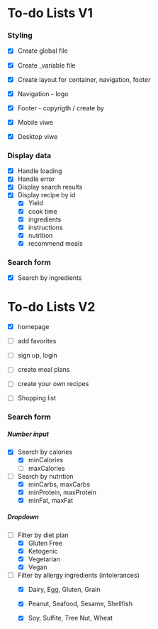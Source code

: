 # To-do Lists V1

### Styling
- [x] Create global file
- [x] Create _variable file
- [x] Create layout for container, navigation, footer
- [x] Navigation - logo
- [x] Footer - copyrigth / create by
- [x] Mobile viwe
- [x] Desktop viwe



### Display data
- [x] Handle loading
- [x] Handle error
- [X] Display search results
- [x] Display recipe by id
    - [x] Yield 
    - [x] cook time
    - [x] ingredients
    - [x] instructions
    - [x] nutrition
    - [x] recommend meals

### Search form
- [x] Search by ingredients


 
# To-do Lists V2

- [x] homepage
- [ ] add favorites
- [ ] sign up, login
- [ ] create meal plans
- [ ] create your own recipes
- [ ] Shopping list


### Search form
 ##### Number input
- [x] Search by calories 
    - [x] minCalories
    - [ ] maxCalories

- [ ] Search by nutrition
    - [x] minCarbs, maxCarbs
    - [x] minProtein, maxProtein
    - [x] minFat, maxFat

##### Dropdown
- [ ] Filter by diet plan
    - [x] Gluten Free
    - [x] Ketogenic
    - [x] Vegetarian
    - [x] Vegan
    
- [ ] Filter by allergy ingredients (intolerances)
    - [x] Dairy, Egg, Gluten, Grain
    - [x] Peanut, Seafood, Sesame, Shellfish
    - [x] Soy, Sulfite, Tree Nut, Wheat

